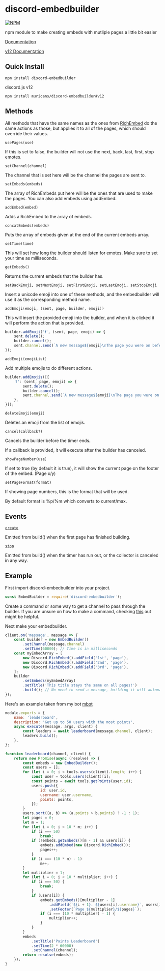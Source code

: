 # discord-embedbuilder
[![NPM](https://nodei.co/npm/discord-embedbuilder.png?downloads=true)](https://nodei.co/npm/discord-embedbuilder)

npm module to make creating embeds with mutliple pages a little bit easier

[Documentation](https://muricans.github.io/embedbuilder)

[v12 Documentation](https://muricans.github.io/embedbuilder/v12)

## Quick Install
`npm install discord-embedbuilder`

discord.js v12

`npm install muricans/discord-embedbuilder#v12`

## Methods
All methods that have the same names as the ones from [RichEmbed](https://discord.js.org/#/docs/main/stable/class/RichEmbed) do the same actions as those, but applies it to all of the pages, which should override their values.

`usePages(use)`

If this is set to false, the builder will not use the next, back, last, first, stop emotes.

`setChannel(channel)`

The channel that is set here will be the channel the pages are sent to.

`setEmbeds(embeds)`

The array of RichEmbeds put here will be the ones that are used to make the pages. You can also add embeds using addEmbed.

`addEmbed(embed)`

Adds a RichEmbed to the array of embeds.

`concatEmbeds(embeds)`

Puts the array of embeds given at the end of the current embeds array.

`setTime(time)`

This will set how long the builder should listen for emotes. Make sure to set your time as milliseconds.

`getEmbeds()`

Returns the current embeds that the builder has.

`setBackEmoji, setNextEmoji, setFirstEmoji, setLastEmoji, setStopEmoji`

Insert a unicode emoji into one of these methods, and the embedbuilder will use it as the corresponding method name.

`addEmoji(emoji, (sent, page, builder, emoji))`

This will insert the provided emoji into the builder, and when it is clicked it will perform the action that is provided.

```javascript
builder.addEmoji('❗', (sent, page, emoji) => {
    sent.delete();
    builder.cancel();
    sent.channel.send(`A new message${emoji}\nThe page you were on before was ${page}`);
});
```

`addEmoji(emojiList)`

Add multiple emojis to do different actions.

```javascript
builder.addEmojis([{
    '❗': (sent, page, emoji) => {
        sent.delete();
        builder.cancel();
        sent.channel.send(`A new message${emoji}\nThe page you were on before was ${page}`);
    },
}]);
```


`deleteEmoji(emoji)`

Deletes an emoji from the list of emojis.

`cancel(callback?)`

Cancels the builder before the timer ends.

If a callback is provided, it will execute after the builder has canceled.

`showPageNumber(use)`

If set to true (by default it is true), it will show the current page on the footer of the embed. (Page x/y)

`setPageFormat(format)`

If showing page numbers, this is the format that will be used.

By default format is %p/%m which converts to current/max.

## Events
[`create`](https://muricans.github.io/embedbuilder/classes/embedbuilder.html#create)

Emitted from build() when the first page has finished building.

[`stop`](https://muricans.github.io/embedbuilder/classes/embedbuilder.html#delete)

Emitted from build() when the timer has run out, or the collector is canceled in any way.

## Example
First import discord-embedbuilder into your project.

```javascript
const EmbedBuilder = require('discord-embedbuilder');
```

Create a command or some way to get a channel to pass through the builder. If you are unsure on how to make a command, checking [this](https://discordjs.guide/) out might be helpful.

Next make your embedbuilder.

```javascript
client.on('message', message => {
    const builder = new EmbedBuilder()
        .setChannel(message.channel)
        .setTime(60000); // Time is in milliseconds
    const myEmbedArray = [
        new Discord.RichEmbed().addField('1st', 'page'),
        new Discord.RichEmbed().addField('2nd', 'page'), 
        new Discord.RichEmbed().addField('3rd', 'page'),
    ];
    builder
        .setEmbeds(myEmbedArray)
        .setTitle('This title stays the same on all pages!')
        .build(); // No need to send a message, building it will automatically do it.
});
```

Here's an example taken from my bot [mbot](https://github.com/muricans/mbot)

```javascript
module.exports = {
    name: 'leaderboard',
    description: 'Get up to 50 users with the most points',
    async execute(message, args, client) {
        const leaders = await leaderboard(message.channel, client);
        leaders.build();
    },
};

function leaderboard(channel, client) {
    return new Promise(async (resolve) => {
        const embeds = new EmbedBuilder();
        const users = [];
        for (let i = 0; i < tools.users(client).length; i++) {
            const user = tools.users(client)[i];
            const points = await tools.getPoints(user.id);
            users.push({
                id: user.id,
                username: user.username,
                points: points,
            });
        }
        users.sort((a, b) => (a.points > b.points) ? -1 : 1);
        let pages = 0;
        let m = 1;
        for (let i = 0; i < 10 * m; i++) {
            if (i === 50)
                break;
            if (!embeds.getEmbeds()[m - 1] && users[i]) {
                embeds.addEmbed(new Discord.RichEmbed());
                pages++;
            }
            if (i === (10 * m) - 1)
                m++;
        }
        let multiplier = 1;
        for (let i = 0; i < 10 * multiplier; i++) {
            if (i === 50) {
                break;
            }
            if (users[i]) {
                embeds.getEmbeds()[multiplier - 1]
                    .addField(`${i + 1}. ${users[i].username}`, users[i].points, true)
                    .setFooter(`Page ${multiplier}/${pages}`);
                if (i === (10 * multiplier) - 1) {
                    multiplier++;
                }
            }
        }
        embeds
            .setTitle('Points Leaderboard')
            .setTime(2 * 60000)
            .setChannel(channel);
        return resolve(embeds);
    });
}
```